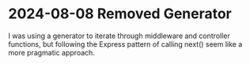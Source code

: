 # 2024-08-08 Removed Generator

I was using a generator to iterate through middleware and controller functions,
but following the Express pattern of calling next() seem like a more pragmatic 
approach.
